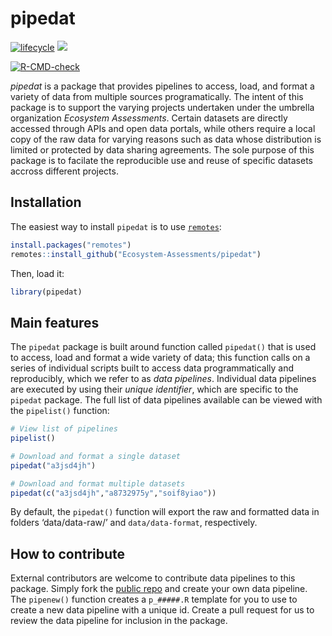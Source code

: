 
<!-- README.md is generated from README.Rmd. Please edit that file -->

# pipedat

<!-- badges: start -->
<!-- [![Check package](https://github.com/inSileco/graphicsutils/actions/workflows/check-moreorless-standard.yaml/badge.svg)](https://github.com/inSileco/graphicsutils/actions/workflows/check-moreorless-standard.yaml) -->
<!-- [![codecov](https://codecov.io/gh/inSileco/graphicsutils/branch/master/graph/badge.svg)](https://codecov.io/gh/inSileco/graphicsutils) -->

[![lifecycle](https://img.shields.io/badge/lifecycle-experimental-orange.svg)](https://www.tidyverse.org/lifecycle/#preliminary)
![](https://img.shields.io/badge/status-preliminary-blue.svg)
<!-- [![r-universe](https://insileco.r-universe.dev/badges/graphicsutils)](https://insileco.r-universe.dev/ui#builds) -->
[![R-CMD-check](https://github.com/Ecosystem-Assessments/pipedat/actions/workflows/R-CMD-check.yaml/badge.svg)](https://github.com/Ecosystem-Assessments/pipedat/actions/workflows/R-CMD-check.yaml)
<!-- badges: end -->

*pipedat* is a package that provides pipelines to access, load, and
format a variety of data from multiple sources programatically. The
intent of this package is to support the varying projects undertaken
under the umbrella organization *Ecosystem Assessments*. Certain
datasets are directly accessed through APIs and open data portals, while
others require a local copy of the raw data for varying reasons such as
data whose distribution is limited or protected by data sharing
agreements. The sole purpose of this package is to facilate the
reproducible use and reuse of specific datasets accross different
projects.

## Installation

The easiest way to install `pipedat` is to use
[`remotes`](https://cran.r-project.org/package=remotes):

``` r
install.packages("remotes")
remotes::install_github("Ecosystem-Assessments/pipedat")
```

Then, load it:

``` r
library(pipedat)
```

## Main features

The `pipedat` package is built around function called `pipedat()` that
is used to access, load and format a wide variety of data; this function
calls on a series of individual scripts built to access data
programmatically and reproducibly, which we refer to as *data
pipelines*. Individual data pipelines are executed by using their
*unique identifier*, which are specific to the `pipedat` package. The
full list of data pipelines available can be viewed with the
`pipelist()` function:

``` r
# View list of pipelines 
pipelist()

# Download and format a single dataset 
pipedat("a3jsd4jh")

# Download and format multiple datasets
pipedat(c("a3jsd4jh","a8732975y","soif8yiao"))
```

By default, the `pipedat()` function will export the raw and formatted
data in folders ‘data/data-raw/’ and `data/data-format`, respectively.

## How to contribute

External contributors are welcome to contribute data pipelines to this
package. Simply fork the [public repo]() and create your own data
pipeline. The `pipenew()` function creates a `p_#####.R` template for
you to use to create a new data pipeline with a unique id. Create a pull
request for us to review the data pipeline for inclusion in the package.
